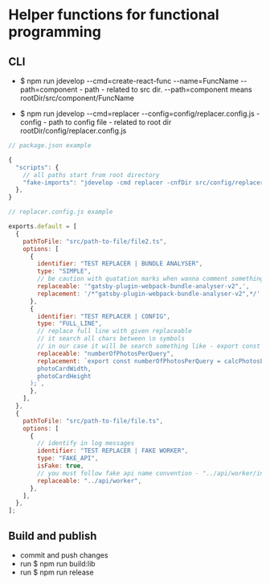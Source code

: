 # Helper functions for functional programming

## CLI

- $ npm run jdevelop --cmd=create-react-func --name=FuncName --path=component - path - related to src dir. --path=component means rootDir/src/component/FuncName

- $ npm run jdevelop --cmd=replacer --config=config/replacer.config.js - config - path to config file - related to root dir rootDir/config/replacer.config.js

```javascript
// package.json example

{
  "scripts": {
    // all paths start from root directory
    "fake-imports": "jdevelop -cmd replacer -cnfDir src/config/replacer -cnf fake-imports/config.js -cnf other/index.js",
  },
}
```

```javascript
// replacer.config.js example

exports.default = [
  {
    pathToFile: "src/path-to-file/file2.ts",
    options: [
      {
        identifier: "TEST REPLACER | BUNDLE ANALYSER",
        type: "SIMPLE",
        // be caution with quatation marks when wanna comment something
        replaceable: '"gatsby-plugin-webpack-bundle-analyser-v2",',
        replacement: '/*"gatsby-plugin-webpack-bundle-analyser-v2",*/',
      },
      {
        identifier: "TEST REPLACER | CONFIG",
        type: "FULL_LINE",
        // replace full line with given replaceable
        // it search all chars between \n symbols
        // in our case it will be search something like - export const numberOfPhotosPerQuery = 9;
        replaceable: "numberOfPhotosPerQuery",
        replacement: `export const numberOfPhotosPerQuery = calcPhotosLimitPerQuery(
        photoCardWidth,
        photoCardHeight
      );`,
      },
    ],
  },
  {
    pathToFile: "src/path-to-file/file.ts",
    options: [
      {
        // identify in log messages
        identifier: "TEST REPLACER | FAKE WORKER",
        type: "FAKE_API",
        isFake: true,
        // you must follow fake api name convention - "../api/worker/index.fake
        replaceable: "../api/worker",
      },
    ],
  },
];
```

## Build and publish

- commit and push changes
- run $ npm run build:lib
- run $ npm run release
